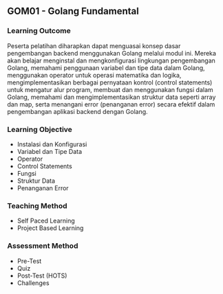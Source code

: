 ## GOM01 - Golang Fundamental

### Learning Outcome
Peserta pelatihan diharapkan dapat menguasai konsep dasar pengembangan backend menggunakan Golang melalui modul ini. Mereka akan belajar menginstal dan mengkonfigurasi lingkungan pengembangan Golang, memahami penggunaan variabel dan tipe data dalam Golang, menggunakan operator untuk operasi matematika dan logika, mengimplementasikan berbagai pernyataan kontrol (control statements) untuk mengatur alur program, membuat dan menggunakan fungsi dalam Golang, memahami dan mengimplementasikan struktur data seperti array dan map, serta menangani error (penanganan error) secara efektif dalam pengembangan aplikasi backend dengan Golang.

### Learning Objective
- Instalasi dan Konfigurasi
- Variabel dan Tipe Data
- Operator
- Control Statements
- Fungsi
- Struktur Data
- Penanganan Error

### Teaching Method
- Self Paced Learning
- Project Based Learning

### Assessment Method
- Pre-Test
- Quiz
- Post-Test (HOTS)
- Challenges